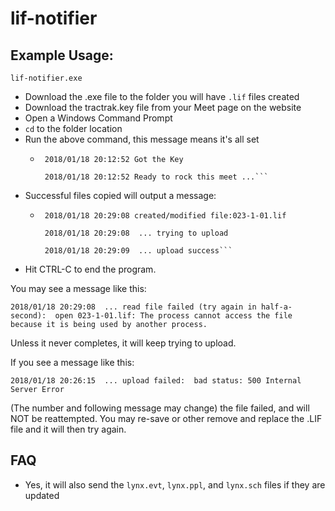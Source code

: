 # lif-notifier

## Example Usage:
`lif-notifier.exe`

- Download the .exe file to the folder you will have `.lif` files created
- Download the tractrak.key file from your Meet page on the website
- Open a Windows Command Prompt
- `cd` to the folder location
- Run the above command, this message means it's all set
  - ```
     2018/01/18 20:12:52 Got the Key
  
     2018/01/18 20:12:52 Ready to rock this meet ...```
- Successful files copied will output a message: 
  - ```
     2018/01/18 20:29:08 created/modified file:023-1-01.lif
  
     2018/01/18 20:29:08  ... trying to upload

     2018/01/18 20:29:09  ... upload success```
- Hit CTRL-C to end the program.

You may see a message like this:

`2018/01/18 20:29:08  ... read file failed (try again in half-a-second):  open 023-1-01.lif: The process cannot access the file because it is being used by another process.`

Unless it never completes, it will keep trying to upload.

If you see a message like this:

`2018/01/18 20:26:15  ... upload failed:  bad status: 500 Internal Server Error`
 
 (The number and following message may change) the file failed, and will NOT be reattempted. You may re-save or other remove and replace the .LIF file and it will then try again.

## FAQ ##
- Yes, it will also send the `lynx.evt`, `lynx.ppl`, and `lynx.sch` files if they are updated
